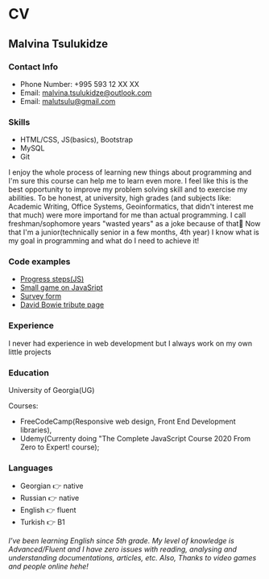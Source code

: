 # __CV__
## Malvina Tsulukidze

### __Contact Info__

  * Phone Number: +995 593 12 XX XX 
  * Email: malvina.tsulukidze@outlook.com
  * Email: malutsulu@gmail.com

### __Skills__

  * HTML/CSS, JS(basics), Bootstrap
  * MySQL
  * Git

  I enjoy the whole process of learning new things about programming and I'm sure this course can help me to learn even more.
I feel like this is the best opportunity to improve my problem solving skill and to exercise my abilities. To be honest, at university, high grades 
(and subjects like: Academic Writing, Office Systems, Geoinformatics, that didn't interest me that much) were more importand for me than actual 
programming. I call freshman/sophomore years "wasted years" as a joke because of that🤷 Now that I'm a junior(technically senior in a few months, 4th year) 
I know what is my goal in programming and what do I need to achieve it!

### __Code examples__
* [Progress steps(JS)](https://t.ly/6eZs)
* [Small game on JavaSript](https://t.ly/8aIV)
* [Survey form](https://codepen.io/malvinatsulukidze/pen/zYBQgME)
* [David Bowie tribute page](https://codepen.io/malvinatsulukidze/pen/QWEYajd)

### __Experience__
I never had experience in web development but I always work on my own little projects


### __Education__
University of Georgia(UG)

   Courses:
  * FreeCodeCamp(Responsive web design, Front End Development libraries), 
  * Udemy(Currenty doing "The Complete JavaScript Course 2020 From Zero to Expert! course);
### __Languages__

  * Georgian 👉 native  
  * Russian 👉 native 
  * English 👉 fluent
  * Turkish 👉 B1

*I've been learning English since 5th grade. My level of knowledge is Advanced/Fluent and I have zero issues with reading, analysing and understanding documentations, 
articles, etc.*
*Also, Thanks to video games and people online hehe!*
